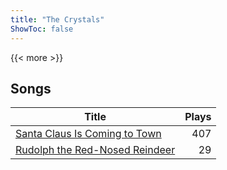 ```yaml
---
title: "The Crystals"
ShowToc: false
---
```


{{< more >}}

## Songs
Title | Plays 
----- | -----: 
[Santa Claus Is Coming to Town](/songs/santa-claus-is-coming-to-town) | 407
[Rudolph the Red-Nosed Reindeer](/songs/rudolph-the-red-nosed-reindeer) | 29

